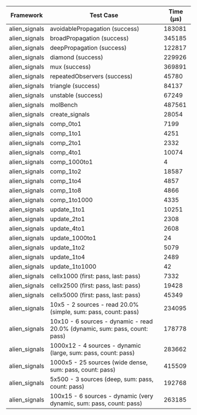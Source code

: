 | Framework | Test Case | Time (μs) |
| --- | --- | --- |
| alien_signals | avoidablePropagation (success) | 183081 |
| alien_signals | broadPropagation (success) | 345185 |
| alien_signals | deepPropagation (success) | 122817 |
| alien_signals | diamond (success) | 229926 |
| alien_signals | mux (success) | 369891 |
| alien_signals | repeatedObservers (success) | 45780 |
| alien_signals | triangle (success) | 84137 |
| alien_signals | unstable (success) | 67249 |
| alien_signals | molBench | 487561 |
| alien_signals | create_signals | 28054 |
| alien_signals | comp_0to1 | 7199 |
| alien_signals | comp_1to1 | 4251 |
| alien_signals | comp_2to1 | 2332 |
| alien_signals | comp_4to1 | 10074 |
| alien_signals | comp_1000to1 | 4 |
| alien_signals | comp_1to2 | 18587 |
| alien_signals | comp_1to4 | 4857 |
| alien_signals | comp_1to8 | 4866 |
| alien_signals | comp_1to1000 | 4335 |
| alien_signals | update_1to1 | 10251 |
| alien_signals | update_2to1 | 2308 |
| alien_signals | update_4to1 | 2608 |
| alien_signals | update_1000to1 | 24 |
| alien_signals | update_1to2 | 5079 |
| alien_signals | update_1to4 | 2489 |
| alien_signals | update_1to1000 | 42 |
| alien_signals | cellx1000 (first: pass, last: pass) | 7332 |
| alien_signals | cellx2500 (first: pass, last: pass) | 19428 |
| alien_signals | cellx5000 (first: pass, last: pass) | 45349 |
| alien_signals | 10x5 - 2 sources - read 20.0% (simple, sum: pass, count: pass) | 234095 |
| alien_signals | 10x10 - 6 sources - dynamic - read 20.0% (dynamic, sum: pass, count: pass) | 178778 |
| alien_signals | 1000x12 - 4 sources - dynamic (large, sum: pass, count: pass) | 283662 |
| alien_signals | 1000x5 - 25 sources (wide dense, sum: pass, count: pass) | 415509 |
| alien_signals | 5x500 - 3 sources (deep, sum: pass, count: pass) | 192768 |
| alien_signals | 100x15 - 6 sources - dynamic (very dynamic, sum: pass, count: pass) | 263185 |

